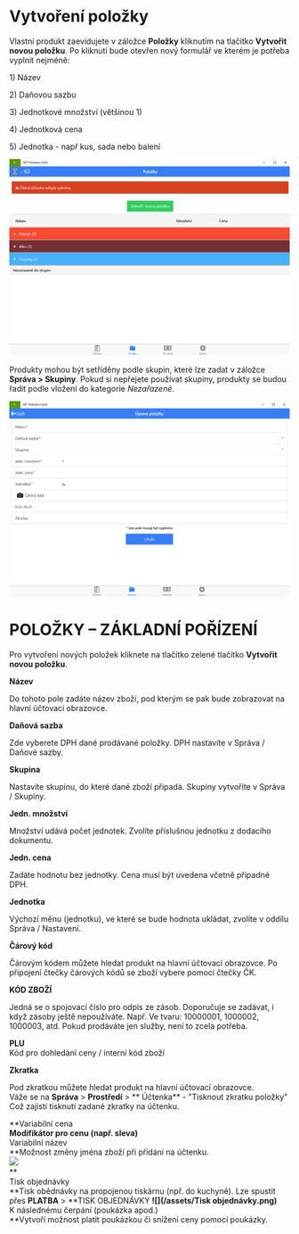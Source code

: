 # Vytvoření položky

Vlastní produkt zaevidujete v záložce **Položky** kliknutím na tlačítko **Vytvořit novou položku**. Po kliknutí bude otevřen nový formulář ve kterém je potřeba vyplnit nejméně:

1\) Název

2\) Daňovou sazbu

3\) Jednotkové množství \(většinou 1\)

4\) Jednotková cena

5\) Jednotka - např kus, sada nebo balení

![](img/items.png)

Produkty mohou být setříděny podle skupin, které lze zadat v záložce **Správa &gt; Skupiny**. Pokud si nepřejete používat skupiny, produkty se budou řadit podle vložení do kategorie _Nezařazené_.

![](img/itemsAdjusting.png)

# POLOŽKY – ZÁKLADNÍ POŘÍZENÍ

Pro vytvoření nových položek kliknete na tlačítko zelené tlačítko **Vytvořit novou položku**.

**Název**

Do tohoto pole zadáte název zboží, pod kterým se pak bude zobrazovat na hlavní účtovací obrazovce.

**Daňová sazba**

Zde vyberete DPH dané prodávané položky. DPH nastavíte v Správa / Daňové sazby.

**Skupina**

Nastavíte skupinu, do které dané zboží připadá. Skupiny vytvoříte v Správa / Skupiny.

**Jedn. množství**

Množství udává počet jednotek. Zvolíte příslušnou jednotku z dodacího dokumentu.

**Jedn. cena**

Zadáte hodnotu bez jednotky. Cena musí být uvedena včetně případné DPH.

**Jednotka**

Výchozí měnu \(jednotku\), ve které se bude hodnota ukládat, zvolíte v oddílu Správa / Nastavení.

**Čárový kód**

Čárovým kódem můžete hledat produkt na hlavní účtovací obrazovce. Po připojení čtečky čárových kódů se zboží vybere pomocí čtečky ČK.

**KÓD ZBOŽÍ**

Jedná se o spojovací číslo pro odpis ze zásob. Doporučuje se zadávat, i když zásoby ještě nepoužíváte. Např. Ve tvaru: 10000001, 1000002, 1000003, atd. Pokud prodáváte jen služby, není to zcela potřeba.

**PLU**  
Kód pro dohledání ceny / interní kód zboží

**Zkratka**

Pod zkratkou můžete hledat produkt na hlavní účtovací obrazovce.  
Váže se na **Správa** &gt; **Prostředí** &gt; ** Účtenka** - "Tisknout zkratku položky" Což zajistí tisknutí zadané zkratky na účtenku.

**Variabilní cena             
**Modifikátor pro cenu \(např. sleva\)**  
Variabilní název            
**Možnost změny jména zboží při přidání na účtenku.  
![](/assets/Variabilní.png)  
**  
Tisk objednávky            
**Tisk obědnávky na propojenou tiskárnu \(npř. do kuchyně\). Lze spustit přes **PLATBA** &gt; **TISK OBJEDNÁVKY  **![](/assets/Tisk objednávky.png)**  
K následnému čerpání \(poukázka apod.\)            
**Vytvoří možnost platit poukázkou či snížení ceny pomocí poukázky.

